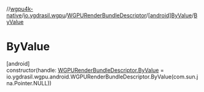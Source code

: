 //[wgpu4k-native](../../../../index.md)/[io.ygdrasil.wgpu](../../index.md)/[WGPURenderBundleDescriptor](../index.md)/[[android]ByValue](index.md)/[ByValue](-by-value.md)

# ByValue

[android]\
constructor(handle: [WGPURenderBundleDescriptor.ByValue](../../../io.ygdrasil.wgpu.android/-w-g-p-u-render-bundle-descriptor/-by-value/index.md) = io.ygdrasil.wgpu.android.WGPURenderBundleDescriptor.ByValue(com.sun.jna.Pointer.NULL))